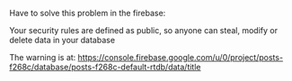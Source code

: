 Have to solve this problem in the firebase: 

Your security rules are defined as public, so anyone can steal, modify or delete data in your database

The warning is at: https://console.firebase.google.com/u/0/project/posts-f268c/database/posts-f268c-default-rtdb/data/title